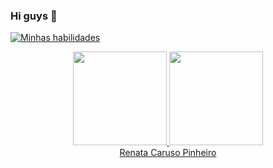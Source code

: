 ### Hi guys 👋

[![Minhas habilidades](https://skills.thijs.gg/icons?i=java,postgres,nodejs,js,html,css,react,bootstrap,figma ) ](https://skills.thijs.gg)

  
<div align="center"></div>
<div align="center">
<a href="https://github.com/renataCaruso">
<img height="150em" src="https://github-readme-stats.vercel.app/api?username=renataCaruso&show_icons=true&theme=nightowl&include_all_commits=true&count_private=true"/>
<img height="150em" src="https://github-readme-stats.vercel.app/api/top-langs/?username=renataCaruso&layout=compact&langs_count=7&theme=nightowl"/>
<script src="https://platform.linkedin.com/badges/js/profile.js" async defer type="text/javascript"></script>
 <div class="badge-base LI-profile-badge" data-locale="pt_BR" data-size="large" data-theme="dark" data-type="HORIZONTAL" data-vanity="renata-caruso-dev" data-version="v1"><a class="badge-base__link LI-simple-link" href="https://br.linkedin.com/in/renata-caruso-dev?trk=profile-badge">Renata Caruso Pinheiro</a></div>
   
</div> 
  
